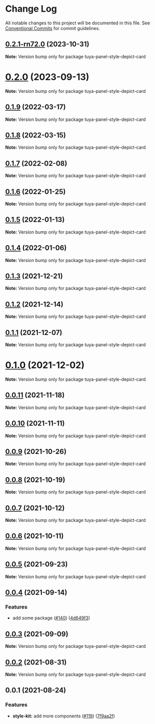 # Change Log

All notable changes to this project will be documented in this file.
See [Conventional Commits](https://conventionalcommits.org) for commit guidelines.

## [0.2.1-rn72.0](https://github.com/tuya/tuya-panel-kit/compare/tuya-panel-style-depict-card@0.2.0...tuya-panel-style-depict-card@0.2.1-rn72.0) (2023-10-31)

**Note:** Version bump only for package tuya-panel-style-depict-card





# [0.2.0](https://github.com/tuya/tuya-panel-kit/compare/tuya-panel-style-depict-card@0.1.9...tuya-panel-style-depict-card@0.2.0) (2023-09-13)

**Note:** Version bump only for package tuya-panel-style-depict-card





## [0.1.9](https://github.com/tuya/tuya-panel-kit/compare/tuya-panel-style-depict-card@0.1.8...tuya-panel-style-depict-card@0.1.9) (2022-03-17)

**Note:** Version bump only for package tuya-panel-style-depict-card





## [0.1.8](https://github.com/tuya/tuya-panel-kit/compare/tuya-panel-style-depict-card@0.1.7...tuya-panel-style-depict-card@0.1.8) (2022-03-15)

**Note:** Version bump only for package tuya-panel-style-depict-card





## [0.1.7](https://github.com/tuya/tuya-panel-kit/compare/tuya-panel-style-depict-card@0.1.6...tuya-panel-style-depict-card@0.1.7) (2022-02-08)

**Note:** Version bump only for package tuya-panel-style-depict-card





## [0.1.6](https://github.com/tuya/tuya-panel-kit/compare/tuya-panel-style-depict-card@0.1.5...tuya-panel-style-depict-card@0.1.6) (2022-01-25)

**Note:** Version bump only for package tuya-panel-style-depict-card





## [0.1.5](https://github.com/tuya/tuya-panel-kit/compare/tuya-panel-style-depict-card@0.1.4...tuya-panel-style-depict-card@0.1.5) (2022-01-13)

**Note:** Version bump only for package tuya-panel-style-depict-card





## [0.1.4](https://github.com/tuya/tuya-panel-kit/compare/tuya-panel-style-depict-card@0.1.3...tuya-panel-style-depict-card@0.1.4) (2022-01-06)

**Note:** Version bump only for package tuya-panel-style-depict-card





## [0.1.3](https://github.com/tuya/tuya-panel-kit/compare/tuya-panel-style-depict-card@0.1.2...tuya-panel-style-depict-card@0.1.3) (2021-12-21)

**Note:** Version bump only for package tuya-panel-style-depict-card





## [0.1.2](https://github.com/tuya/tuya-panel-kit/compare/tuya-panel-style-depict-card@0.1.1...tuya-panel-style-depict-card@0.1.2) (2021-12-14)

**Note:** Version bump only for package tuya-panel-style-depict-card





## [0.1.1](https://github.com/tuya/tuya-panel-kit/compare/tuya-panel-style-depict-card@0.0.11...tuya-panel-style-depict-card@0.1.1) (2021-12-07)

**Note:** Version bump only for package tuya-panel-style-depict-card





# [0.1.0](https://github.com/tuya/tuya-panel-kit/compare/tuya-panel-style-depict-card@0.0.11...tuya-panel-style-depict-card@0.1.0) (2021-12-02)

**Note:** Version bump only for package tuya-panel-style-depict-card





## [0.0.11](https://github.com/tuya/tuya-panel-kit/compare/tuya-panel-style-depict-card@0.0.10...tuya-panel-style-depict-card@0.0.11) (2021-11-18)

**Note:** Version bump only for package tuya-panel-style-depict-card





## [0.0.10](https://github.com/tuya/tuya-panel-kit/compare/tuya-panel-style-depict-card@0.0.9...tuya-panel-style-depict-card@0.0.10) (2021-11-11)

**Note:** Version bump only for package tuya-panel-style-depict-card





## [0.0.9](https://github.com/tuya/tuya-panel-kit/compare/tuya-panel-style-depict-card@0.0.8...tuya-panel-style-depict-card@0.0.9) (2021-10-26)

**Note:** Version bump only for package tuya-panel-style-depict-card





## [0.0.8](https://github.com/tuya/tuya-panel-kit/compare/tuya-panel-style-depict-card@0.0.6...tuya-panel-style-depict-card@0.0.8) (2021-10-19)

**Note:** Version bump only for package tuya-panel-style-depict-card





## [0.0.7](https://github.com/tuya/tuya-panel-kit/compare/tuya-panel-style-depict-card@0.0.6...tuya-panel-style-depict-card@0.0.7) (2021-10-12)

**Note:** Version bump only for package tuya-panel-style-depict-card





## [0.0.6](https://github.com/tuya/tuya-panel-kit/compare/tuya-panel-style-depict-card@0.0.5...tuya-panel-style-depict-card@0.0.6) (2021-10-11)

**Note:** Version bump only for package tuya-panel-style-depict-card





## [0.0.5](https://github.com/tuya/tuya-panel-kit/compare/tuya-panel-style-depict-card@0.0.4...tuya-panel-style-depict-card@0.0.5) (2021-09-23)

**Note:** Version bump only for package tuya-panel-style-depict-card





## [0.0.4](https://github.com/tuya/tuya-panel-kit/compare/tuya-panel-style-depict-card@0.0.3...tuya-panel-style-depict-card@0.0.4) (2021-09-14)


### Features

* add some package ([#140](https://github.com/tuya/tuya-panel-kit/issues/140)) ([4d649f3](https://github.com/tuya/tuya-panel-kit/commit/4d649f3020ac96bc9aa16c0d27f925b13244317c))





## [0.0.3](https://github.com/tuya/tuya-panel-kit/compare/tuya-panel-style-depict-card@0.0.2...tuya-panel-style-depict-card@0.0.3) (2021-09-09)

**Note:** Version bump only for package tuya-panel-style-depict-card





## [0.0.2](https://github.com/tuya/tuya-panel-kit/compare/tuya-panel-style-depict-card@0.0.1...tuya-panel-style-depict-card@0.0.2) (2021-08-31)

**Note:** Version bump only for package tuya-panel-style-depict-card





## 0.0.1 (2021-08-24)


### Features

* **style-kit:** add more components ([#119](https://github.com/tuya/tuya-panel-kit/issues/119)) ([7f9aa2f](https://github.com/tuya/tuya-panel-kit/commit/7f9aa2fecf01c73760eeb88fcc09703ccef3afca))
